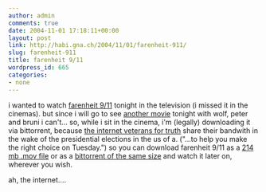 ```yaml
---
author: admin
comments: true
date: 2004-11-01 17:18:11+00:00
layout: post
link: http://habi.gna.ch/2004/11/01/farenheit-911/
slug: farenheit-911
title: farenheit 9/11
wordpress_id: 665
categories:
- none
---
```


i wanted to watch [farenheit 9/11](http://imdb.com/title/tt0361596/) tonight in the television (i missed it in the cinemas). but since i will go to see [another movie](http://imdb.com/title/tt0318462/) tonight with wolf, peter and bruni i can't...
so, while i sit in the cinema, i'm (legally) downloading it via bittorrent, because [the internet veterans for truth](http://www.internetvetsfortruth.org/) share their bandwith in the wake of the presidential elections in the us of a. ("...to help you make the right choice on Tuesday.")
so you can download farenheit 9/11 as a [214 mb .mov file](http://www.internetvetsfortruth.org/m/full/fahrenheit911.mov) or as a [bittorrent of the same size](http://www.internetvetsfortruth.org/m/torrents/fahrenheit911.torrent) and watch it later on, wherever you wish.

ah, the internet....
